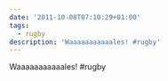 ```yaml
---
date: '2011-10-08T07:10:29+01:00'
tags:
  - rugby
description: 'Waaaaaaaaaaales! #rugby'
---
```

Waaaaaaaaaaales! #rugby
